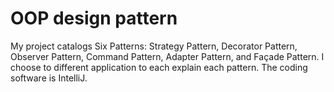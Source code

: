 # OOP design pattern

My project catalogs Six Patterns: Strategy Pattern, Decorator Pattern, Observer Pattern, Command Pattern, Adapter Pattern, and Façade Pattern. I choose to different application to each explain each pattern. The coding software is IntelliJ.

